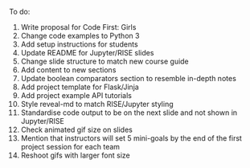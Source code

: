To do:
1. Write proposal for Code First: Girls
1. Change code examples to Python 3
1. Add setup instructions for students
1. Update README for Jupyter/RISE slides
1. Change slide structure to match new course guide
1. Add content to new sections
1. Update boolean comparators section to resemble in-depth notes
1. Add project template for Flask/Jinja
1. Add project example API tutorials
1. Style reveal-md to match RISE/Jupyter styling
1. Standardise code output to be on the next slide and not shown in Jupyter/RISE
1. Check animated gif size on slides
1. Mention that instructors will set 5 mini-goals by the end of the first project session for each team
1. Reshoot gifs with larger font size